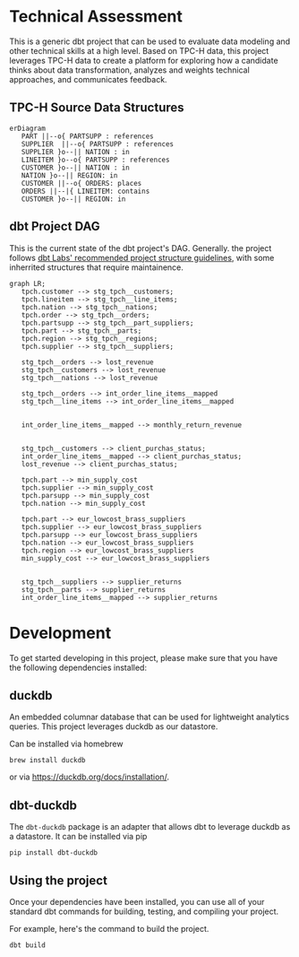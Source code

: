 # Technical Assessment


This is a generic dbt project that can be used to evaluate data modeling
and other technical skills at a high level. Based on TPC-H data, this project
leverages TPC-H data to create a platform for exploring how a candidate thinks
about data transformation, analyzes and weights technical approaches, and
communicates feedback.

## TPC-H Source Data Structures

```mermaid
erDiagram
   PART ||--o{ PARTSUPP : references
   SUPPLIER  ||--o{ PARTSUPP : references
   SUPPLIER }o--|| NATION : in
   LINEITEM }o--o{ PARTSUPP : references
   CUSTOMER }o--|| NATION : in
   NATION }o--|| REGION: in
   CUSTOMER ||--o{ ORDERS: places
   ORDERS ||--|{ LINEITEM: contains
   CUSTOMER }o--|| REGION: in
```

## dbt Project DAG

This is the current state of the dbt project's DAG. Generally. the project follows
[dbt Labs' recommended project structure guidelines][dbt labs structure], with some inherrited
structures that require maintainence.

```mermaid
graph LR;
   tpch.customer --> stg_tpch__customers;
   tpch.lineitem --> stg_tpch__line_items;
   tpch.nation --> stg_tpch__nations;
   tpch.order --> stg_tpch__orders;
   tpch.partsupp --> stg_tpch__part_suppliers;
   tpch.part --> stg_tpch__parts;
   tpch.region --> stg_tpch__regions;
   tpch.supplier --> stg_tpch__suppliers;

   stg_tpch__orders --> lost_revenue
   stg_tpch__customers --> lost_revenue
   stg_tpch__nations --> lost_revenue

   stg_tpch__orders --> int_order_line_items__mapped
   stg_tpch__line_items --> int_order_line_items__mapped


   int_order_line_items__mapped --> monthly_return_revenue


   stg_tpch__customers --> client_purchas_status;
   int_order_line_items__mapped --> client_purchas_status;
   lost_revenue --> client_purchas_status;

   tpch.part --> min_supply_cost
   tpch.supplier --> min_supply_cost
   tpch.parsupp --> min_supply_cost
   tpch.nation --> min_supply_cost

   tpch.part --> eur_lowcost_brass_suppliers
   tpch.supplier --> eur_lowcost_brass_suppliers
   tpch.parsupp --> eur_lowcost_brass_suppliers
   tpch.nation --> eur_lowcost_brass_suppliers
   tpch.region --> eur_lowcost_brass_suppliers
   min_supply_cost --> eur_lowcost_brass_suppliers


   stg_tpch__suppliers --> supplier_returns
   stg_tpch__parts --> supplier_returns
   int_order_line_items__mapped --> supplier_returns

```

# Development

To get started developing in this project, please make sure that you have the
following dependencies installed:

## duckdb

An embedded columnar database that can be used for lightweight analytics queries.
This project leverages duckdb as our datastore.

Can be installed via homebrew

```console
brew install duckdb
```

or via https://duckdb.org/docs/installation/.

## dbt-duckdb

The `dbt-duckdb` package is an adapter that allows dbt to leverage duckdb as
a datastore. It can be installed via pip

```console
pip install dbt-duckdb
```


## Using the project
Once your dependencies have been installed, you can use all of your standard
dbt commands for building, testing, and compiling your project.

For example, here's the command to build the project.
```console
dbt build
```

[dbt labs structure]: https://docs.getdbt.com/guides/best-practices/how-we-structure/1-guide-overview
